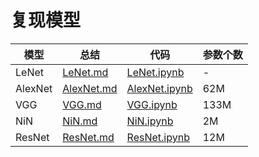 # 复现模型

| 模型      | 总结                                                                                | 代码                                                                                      | 参数个数 |
| ------- | --------------------------------------------------------------------------------- | --------------------------------------------------------------------------------------- | ---- |
| LeNet   | [LeNet.md](https://github.com/garrisonz/reproduce/blob/main/LeNet/LeNet.md)       | [LeNet.ipynb](https://github.com/garrisonz/reproduce/blob/main/LeNet/LeNet.ipynb)       | -    |
| AlexNet | [AlexNet.md](https://github.com/garrisonz/reproduce/blob/main/AlexNet/AlexNet.md) | [AlexNet.ipynb](https://github.com/garrisonz/reproduce/blob/main/AlexNet/AlexNet.ipynb) | 62M  |
| VGG     | [VGG.md](https://github.com/garrisonz/reproduce/blob/main/VGG/VGG.md)             | [VGG.ipynb](https://github.com/garrisonz/reproduce/blob/main/VGG/VGG.ipynb)             | 133M |
| NiN     | [NiN.md](https://github.com/garrisonz/reproduce/blob/main/NiN/NiN.md)             | [NiN.ipynb](https://github.com/garrisonz/reproduce/blob/main/NiN/NiN.ipynb)             | 2M   |
| ResNet  | [ResNet.md](https://github.com/garrisonz/reproduce/blob/main/ResNet/ResNet.md)    | [ResNet.ipynb](https://github.com/garrisonz/reproduce/blob/main/ResNet/ResNet.ipynb)    | 12M  |
